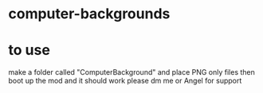 # computer-backgrounds




# to use 
make a folder called "ComputerBackground" and place PNG only files then boot up the mod and it should work please dm me or Angel for support
